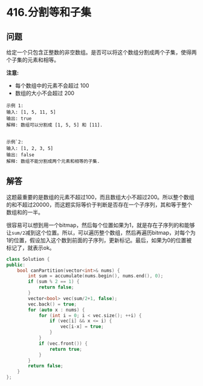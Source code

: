 # 416.分割等和子集

## 问题
给定一个只包含正整数的非空数组。是否可以将这个数组分割成两个子集，使得两个子集的元素和相等。

**注意:**
- 每个数组中的元素不会超过 100
- 数组的大小不会超过 200

```
示例 1:
输入: [1, 5, 11, 5]
输出: true
解释: 数组可以分割成 [1, 5, 5] 和 [11].


示例`2:
输入: [1, 2, 3, 5]
输出: false
解释: 数组不能分割成两个元素和相等的子集.
```


## 解答
这题最重要的是数组的元素不超过100，而且数组大小不超过200。所以整个数组的和不超过20000，而这题实际等价于判断是否存在一个子序列，其和等于整个数组和的一半。

很容易可以想到用一个bitmap，然后每个位置如果为1，就是存在子序列的和能够让`sum/2`减到这个位置。所以，可以遍历整个数组，然后再遍历bitmap，对每个为1的位置，假设加入这个数到前面的子序列，更新标记。最后，如果为0的位置被标记了，就表示ok。

```C++
class Solution {
public:
    bool canPartition(vector<int>& nums) {
        int sum = accumulate(nums.begin(), nums.end(), 0);
        if (sum % 2 == 1) {
            return false;
        }
        vector<bool> vec(sum/2+1, false);
        vec.back() = true;
        for (auto x : nums) {
            for (int i = 0; i < vec.size(); ++i) {
                if (vec[i] && x <= i) {
                    vec[i-x] = true;
                }
            }
            if (vec.front()) {
                return true;
            }
        }
        return false;
    }
};
```
